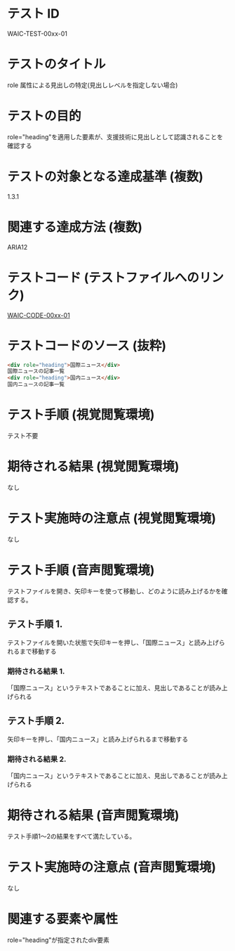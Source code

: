 # テスト ID
WAIC-TEST-00xx-01

# テストのタイトル
role 属性による見出しの特定(見出しレベルを指定しない場合)

# テストの目的
role="heading"を適用した要素が、支援技術に見出しとして認識されることを確認する

# テストの対象となる達成基準 (複数)
1.3.1

# 関連する達成方法 (複数)
ARIA12

# テストコード (テストファイルへのリンク)
[WAIC-CODE-00xx-01](https://waic.github.io/as_test/WAIC-CODE/WAIC-CODE-00xx-01.html)

# テストコードのソース (抜粋)
```HTML
<div role="heading">国際ニュース</div>
国際ニュースの記事一覧
<div role="heading">国内ニュース</div>
国内ニュースの記事一覧
```

# テスト手順 (視覚閲覧環境)
テスト不要

# 期待される結果 (視覚閲覧環境)
なし

# テスト実施時の注意点 (視覚閲覧環境)
なし

# テスト手順 (音声閲覧環境)
テストファイルを開き、矢印キーを使って移動し、どのように読み上げるかを確認する。

## テスト手順 1.
テストファイルを開いた状態で矢印キーを押し、「国際ニュース」と読み上げられるまで移動する

### 期待される結果 1.
「国際ニュース」というテキストであることに加え、見出しであることが読み上げられる

## テスト手順 2.
矢印キーを押し、「国内ニュース」と読み上げられるまで移動する

### 期待される結果 2.
「国内ニュース」というテキストであることに加え、見出しであることが読み上げられる

# 期待される結果 (音声閲覧環境)
テスト手順1～2の結果をすべて満たしている。

# テスト実施時の注意点 (音声閲覧環境)
なし

# 関連する要素や属性
role="heading"が指定されたdiv要素
